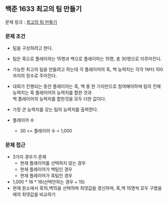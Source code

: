 ## 백준 1633 최고의 팀 만들기

문제 링크 : [최고의 팀 만들기](https://www.acmicpc.net/problem/1633)

### 문제 조건

- 팀을 구성하려고 한다.
- 팀은 흑으로 플레이하는 15명과 백으로 플레이하는 15명, 총 30명으로 이루어진다.
- 가능한 최고의 팀을 만들려고 하는데 각 플레이어의 흑, 백 능력치는 각각 1부터 100까지의 정수로 주어진다.
- 대회가 진행되는 동안 플레이어는 흑, 백 중 한 가지만으로 참여해야하며 팀의 전체 능력치는 흑 플레이어의 능력치를 합한 것과    
  백 플레이어의 능력치를 합한것을 모두 더한 값이다.
- 가장 큰 능력치를 갖는 팀의 능력치를 출력한다.

- 플레이어 수
    - 30 <= 플레이어 수 < 1,000

### 문제 접근

- 3가지 경우가 존재
    - 현재 플레이어를 선택하지 않는 경우
    - 현재 플레이어가 백팀인 경우
    - 현재 플레이어가 흑팀인 경우
- 1,000 * 16 * 16(선택안하는 경우 + 15)
- 현재 원소에서 흑15,백15을 선택하며 최댓값을 갱신하며, 흑,백 15명씩 모두 구했을 때의 최댓값을 비교하기
